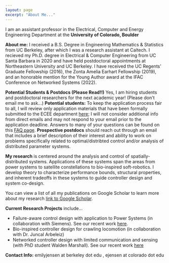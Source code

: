 ```yaml
---
layout: page
excerpt: "About Me..."
---
```


I am an assistant professor in the Electrical, Computer and Energy Engineering Department at the **University of Colorado, Boulder**


**About me:** I received a B.S. Degree in Engineering Mathematics & Statistics from UC Berkeley, after which I was a research assistant at Caltech. I recieved my Ph.D. degree in Electrical & Computer Engineering from UC Santa Barbara in 2020 and have held postdoctoral appointments at Northeastern University and UC Berkeley. I have received the UC Regents’ Graduate Fellowship (2016),
the Zonta Amelia Earhart Fellowship (2019), and an honorable mention for the Young Author award at the IFAC Conference on Networked Systems (2022).

**Potential Students & Postdocs (Please Read!!)** Yes, I am hiring students and postdoctoral researchers for the next academic year! (Please don't email me to ask...) **Potential students:** To keep the application process fair to all, I will review only application materials that have been formally submitted to the ECEE department [here](https://www.colorado.edu/ecee/admissions/graduate-admissions); I will not consider additional info from direct emails and may not respond to your email prior to the application deadline. Answers to many of your questions can be found on this [FAQ page](https://www.colorado.edu/ecee/admissions/graduate-admissions/graduate-admissions-faqs). **Prospective postdocs** should reach out through an email that includes a brief description of their interest and ability to work on problems specifically related to optimal/distribted control and/or analysis of distributed parameter systems. 


**My research** is centered around the analysis and control of spatially-distributed systems. Applications of these systems span the areas from power systems to satellite constellations to bio-inspired soft-robotics. I develop theory to characterize performance bounds, structural properties, and inherent tradeoffs in these systems to guide controller design and system co-design.

You can view a list of all my publications on Google Scholar to learn more about my research [link to Google Scholar](https://scholar.google.com/citations?user=WzacMi8AAAAJ&hl=en&authuser=1).



**Current Research Projects** include...
- Failure-aware control design with application to Power Systems (in collaboration with Siemens). See our recent work [here](https://arxiv.org/pdf/2308.08471.pdf). 
- Bio-inspired controller design for crawling locomotion (in collaboration with Dr. Juncal Arbeleiz) 
- Networked controller design with limited communication and sensing (with PhD student Walden Marshall). See our recent work [here](https://arxiv.org/pdf/2310.16201.pdf)

**Contact Info:** emilyjensen at berkeley dot edu , ejensen at colorado dot edu

